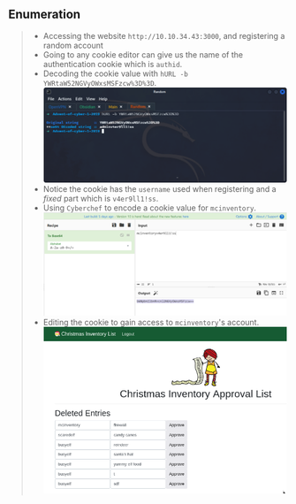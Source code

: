 ## **Enumeration**
>	- Accessing the website `http://10.10.34.43:3000`, and registering a random account
>	- Going to any cookie editor can give us the name of the authentication cookie which is `authid`.
>	- Decoding the cookie value with `hURL -b YWRtaW52NGVyOWxsMSFzcw%3D%3D`.![](hurl-out.png)
>	- Notice the cookie has the `username` used when registering and a *fixed* part which is `v4er9ll1!ss`.
>	- Using `Cyberchef` to encode a cookie value for `mcinventory`.![](cyberchef-out.png)
>	- Editing the cookie to gain access to `mcinventory`'s account.![](mcinventory-acc.png)